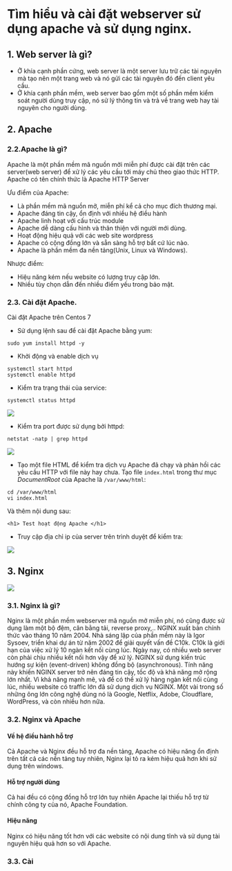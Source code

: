 # Tìm hiểu và cài đặt webserver sử dụng apache và sử dụng nginx.
## 1. Web server là gì?
- Ở khía cạnh phần cứng, web server là một server lưu trữ các tài nguyên mà tạo nên một trang web và nó gửi các tài nguyên đó đến client yêu cầu.
- Ở khía cạnh phần mềm, web server bao gồm một số phần mềm kiểm soát người dùng truy cập, nó sử lý thông tin và trả về trang web hay tài nguyên cho người dùng.
## 2. Apache 
### 2.2.Apache là gì?

Apache là một phần mềm mã nguồn mởi miễn phí được cài đặt trên các server(web server) để xử lý các yêu cầu tới máy chủ theo giao thức HTTP. Apache có tên chính thức là Apache HTTP Server

Ưu điểm của Apache:
- Là phần mềm mã nguồn mở, miễn phí kể cả cho mục đích thương mại. 
- Apache đáng tin cậy, ổn định với nhiều hệ điều hành 
- Apache linh hoạt với cấu trúc module
- Apache dễ dàng cấu hình và thân thiện với người mới dùng.
- Hoạt động hiệu quả với các web site wordpress
- Apache có cộng đồng lớn và sẵn sàng hỗ trợ bất cứ lúc nào.
- Apache là phần mềm đa nền tảng(Unix, Linux và Windows).

Nhược điểm:
- Hiệu năng kém nếu website có lượng truy cập lớn.
- Nhiều tùy chọn dẫn đến nhiều điểm yếu trong bảo mật.

### 2.3. Cài đặt Apache.

Cài đặt Apache trên Centos 7
- Sử dụng lệnh sau để cài đặt Apache bằng yum:
```
sudo yum install httpd -y
```

- Khởi động và enable dịch vụ
```
systemctl start httpd 
systemctl enable httpd
```

- Kiểm tra trạng thái của service:
```
systemctl status httpd
```

![](https://i.imgur.com/bg7mi21.png)

- Kiểm tra port được sử dụng bởi httpd:
```
netstat -natp | grep httpd
```

![](https://i.imgur.com/Drt5Y7S.png)

- Tạo một file HTML để kiểm tra dịch vụ Apache đã chạy và phản hồi các yêu cầu HTTP với file này hay chưa. Tạo file `index.html` trong thư mục *DocumentRoot* của Apache là `/var/www/html`:
```
cd /var/www/html
vi index.html
```
Và thêm nội dung sau:
```
<h1> Test hoạt động Apache </h1>
```

- Truy cập địa chỉ ip của server trên trình duyệt để kiểm tra:

![](http://i.imgur.com/dfdXKAh.png)



## 3. Nginx

![](https://i.imgur.com/OG5ovek.png)

### 3.1. Nginx là gì? 
Nginx là một phần mềm webserver mã nguồn mở miễn phí, nó cũng được sử dụng làm một bộ đệm, cân bằng tải, reverse proxy,..
NGINX xuất bản chính thức vào tháng 10 năm 2004. Nhà sáng lập của phần mềm này là Igor Sysoev, triển khai dự án từ năm 2002 để giải quyết vấn đề C10k. C10k là giới hạn của việc xử lý 10 ngàn kết nối cùng lúc. Ngày nay, có nhiều web server còn phải chịu nhiều kết nối hơn vậy để xử lý. NGINX sử dụng kiến trúc hướng sự kiện (event-driven) không đồng bộ (asynchronous). Tính năng này khiến NGINX server trở nên đáng tin cậy, tốc độ và khả năng mở rộng lớn nhất.
Vì khả năng mạnh mẽ, và để có thể xử lý hàng ngàn kết nối cùng lúc, nhiều website có traffic lớn đã sử dụng dịch vụ NGINX. Một vài trong số những ông lớn công nghệ dùng nó là Google, Netflix, Adobe, Cloudflare, WordPress, và còn nhiều hơn nữa.


### 3.2. Nginx và Apache
#### Về hệ điều hành hỗ trợ
Cả Apache và Nginx đều hỗ trợ đa nền tảng, Apache có hiệu năng ổn định trên tất cả các nền tảng tuy nhiên, Nginx lại tỏ ra kém hiệu quả hơn khi sử dụng trên windows.
#### Hỗ trợ người dùng 
Cả hai đều có cộng đồng hỗ trợ lớn tuy nhiên Apache lại thiếu hỗ trợ từ chính công ty của nó, Apache Foundation.
#### Hiệu năng 
Nginx có hiệu năng tốt hơn với các website có nội dung tĩnh và sử dụng tài nguyên hiệu quả hơn so với Apache.


### 3.3. Cài 